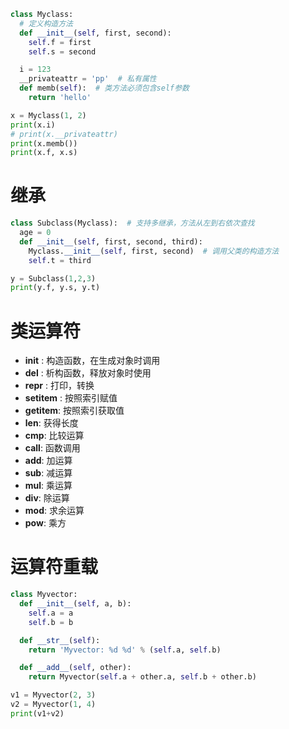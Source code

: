 ```python
class Myclass:
  # 定义构造方法
  def __init__(self, first, second):
    self.f = first
    self.s = second

  i = 123
  __privateattr = 'pp'  # 私有属性
  def memb(self):  # 类方法必须包含self参数
    return 'hello'

x = Myclass(1, 2)
print(x.i)
# print(x.__privateattr)
print(x.memb())
print(x.f, x.s)
```

# 继承

```python
class Subclass(Myclass):  # 支持多继承，方法从左到右依次查找
  age = 0
  def __init__(self, first, second, third):
    Myclass.__init__(self, first, second)  # 调用父类的构造方法
    self.t = third

y = Subclass(1,2,3)
print(y.f, y.s, y.t)
```

# 类运算符

- __init__ : 构造函数，在生成对象时调用
- __del__ : 析构函数，释放对象时使用
- __repr__ : 打印，转换
- __setitem__ : 按照索引赋值
- __getitem__: 按照索引获取值
- __len__: 获得长度
- __cmp__: 比较运算
- __call__: 函数调用
- __add__: 加运算
- __sub__: 减运算
- __mul__: 乘运算
- __div__: 除运算
- __mod__: 求余运算
- __pow__: 乘方

# 运算符重载

```python
class Myvector:
  def __init__(self, a, b):
    self.a = a
    self.b = b

  def __str__(self):
    return 'Myvector: %d %d' % (self.a, self.b)

  def __add__(self, other):
    return Myvector(self.a + other.a, self.b + other.b)

v1 = Myvector(2, 3)
v2 = Myvector(1, 4)
print(v1+v2)
```
